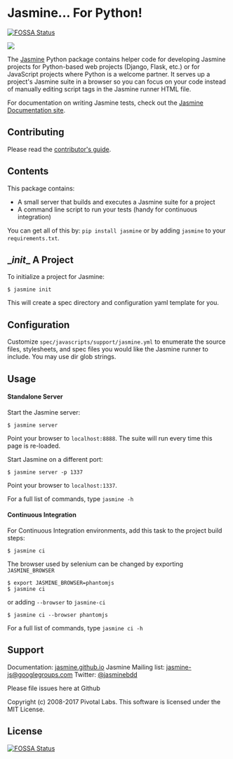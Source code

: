 # Jasmine... For Python!
[![FOSSA Status](https://app.fossa.io/api/projects/git%2Bgithub.com%2Fjasmine%2Fjasmine-py.svg?type=shield)](https://app.fossa.io/projects/git%2Bgithub.com%2Fjasmine%2Fjasmine-py?ref=badge_shield)


<a title="Build at Travis CI" href="https://travis-ci.com/jasmine/jasmine-py"><img src="https://api.travis-ci.com/jasmine/jasmine-py.png" /></a>

The [Jasmine](http://github.com/jasmine/jasmine) Python package contains helper code for developing Jasmine projects for Python-based web projects (Django, Flask, etc.) or for JavaScript projects where Python is a welcome partner. It serves up a project's Jasmine suite in a browser so you can focus on your code instead of manually editing script tags in the Jasmine runner HTML file.

For documentation on writing Jasmine tests, check out the [Jasmine Documentation site](http://jasmine.github.io/).

## Contributing

Please read the [contributor's guide](https://github.com/jasmine/jasmine-py/blob/main/.github/CONTRIBUTING.md).


## Contents
This package contains:

* A small server that builds and executes a Jasmine suite for a project
* A command line script to run your tests (handy for continuous integration)

You can get all of this by: `pip install jasmine` or by adding `jasmine` to your `requirements.txt`.

## \__init__ A Project

To initialize a project for Jasmine:

	$ jasmine init

This will create a spec directory and configuration yaml template for you.

## Configuration

Customize `spec/javascripts/support/jasmine.yml` to enumerate the source files, stylesheets, and spec files you would like the Jasmine runner to include.
You may use dir glob strings.

## Usage

#### Standalone Server
Start the Jasmine server:

	$ jasmine server

Point your browser to `localhost:8888`. The suite will run every time this page is re-loaded.

Start Jasmine on a different port:

	$ jasmine server -p 1337

Point your browser to `localhost:1337`.

For a full list of commands, type `jasmine -h`

#### Continuous Integration

For Continuous Integration environments, add this task to the project build steps:

	$ jasmine ci

The browser used by selenium can be changed by exporting `JASMINE_BROWSER`

    $ export JASMINE_BROWSER=phantomjs
    $ jasmine ci

or adding `--browser` to `jasmine-ci`

	$ jasmine ci --browser phantomjs

For a full list of commands, type `jasmine ci -h`

## Support

Documentation: [jasmine.github.io](https://jasmine.github.io)
Jasmine Mailing list: [jasmine-js@googlegroups.com](mailto:jasmine-js@googlegroups.com)
Twitter: [@jasminebdd](http://twitter.com/jasminebdd)

Please file issues here at Github

Copyright (c) 2008-2017 Pivotal Labs. This software is licensed under the MIT License.


## License
[![FOSSA Status](https://app.fossa.io/api/projects/git%2Bgithub.com%2Fjasmine%2Fjasmine-py.svg?type=large)](https://app.fossa.io/projects/git%2Bgithub.com%2Fjasmine%2Fjasmine-py?ref=badge_large)
